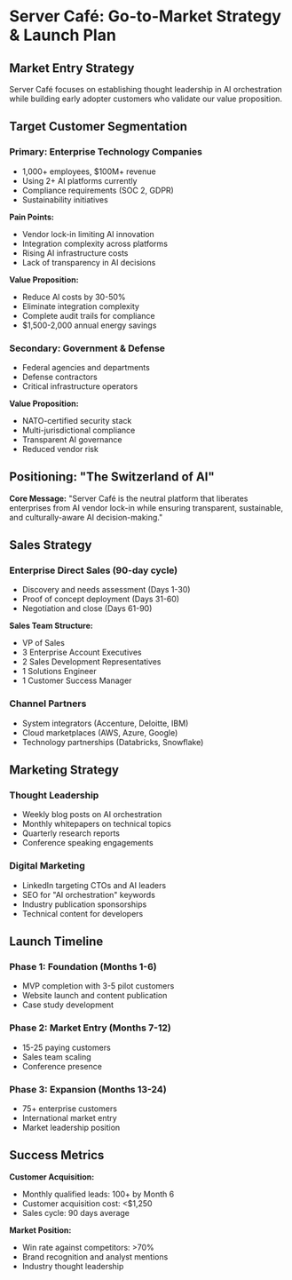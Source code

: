 # Server Café: Go-to-Market Strategy & Launch Plan

## Market Entry Strategy

Server Café focuses on establishing thought leadership in AI orchestration while building early adopter customers who validate our value proposition.

## Target Customer Segmentation

### Primary: Enterprise Technology Companies
- 1,000+ employees, $100M+ revenue
- Using 2+ AI platforms currently
- Compliance requirements (SOC 2, GDPR)
- Sustainability initiatives

**Pain Points:**
- Vendor lock-in limiting AI innovation
- Integration complexity across platforms
- Rising AI infrastructure costs
- Lack of transparency in AI decisions

**Value Proposition:**
- Reduce AI costs by 30-50%
- Eliminate integration complexity
- Complete audit trails for compliance
- $1,500-2,000 annual energy savings

### Secondary: Government & Defense
- Federal agencies and departments
- Defense contractors
- Critical infrastructure operators

**Value Proposition:**
- NATO-certified security stack
- Multi-jurisdictional compliance
- Transparent AI governance
- Reduced vendor risk

## Positioning: "The Switzerland of AI"

**Core Message:** "Server Café is the neutral platform that liberates enterprises from AI vendor lock-in while ensuring transparent, sustainable, and culturally-aware AI decision-making."

## Sales Strategy

### Enterprise Direct Sales (90-day cycle)
- Discovery and needs assessment (Days 1-30)
- Proof of concept deployment (Days 31-60)
- Negotiation and close (Days 61-90)

**Sales Team Structure:**
- VP of Sales
- 3 Enterprise Account Executives
- 2 Sales Development Representatives
- 1 Solutions Engineer
- 1 Customer Success Manager

### Channel Partners
- System integrators (Accenture, Deloitte, IBM)
- Cloud marketplaces (AWS, Azure, Google)
- Technology partnerships (Databricks, Snowflake)

## Marketing Strategy

### Thought Leadership
- Weekly blog posts on AI orchestration
- Monthly whitepapers on technical topics
- Quarterly research reports
- Conference speaking engagements

### Digital Marketing
- LinkedIn targeting CTOs and AI leaders
- SEO for "AI orchestration" keywords
- Industry publication sponsorships
- Technical content for developers

## Launch Timeline

### Phase 1: Foundation (Months 1-6)
- MVP completion with 3-5 pilot customers
- Website launch and content publication
- Case study development

### Phase 2: Market Entry (Months 7-12)
- 15-25 paying customers
- Sales team scaling
- Conference presence

### Phase 3: Expansion (Months 13-24)
- 75+ enterprise customers
- International market entry
- Market leadership position

## Success Metrics

**Customer Acquisition:**
- Monthly qualified leads: 100+ by Month 6
- Customer acquisition cost: <$1,250
- Sales cycle: 90 days average

**Market Position:**
- Win rate against competitors: >70%
- Brand recognition and analyst mentions
- Industry thought leadership